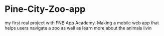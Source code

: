 # Pine-City-Zoo-app
my first real project with FNB App Academy. Making a mobile web app that helps users navigate a zoo as well as learn more about the animals livin
